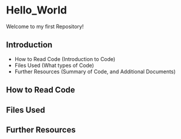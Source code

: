 # Hello_World
Welcome to my first Repository!

## Introduction
- How to Read Code (Introduction to Code)
- Files Used (What types of Code)
- Further Resources (Summary of Code, and Additional Documents)

## How to Read Code

## Files Used

## Further Resources
